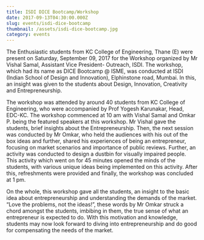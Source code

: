 ```yaml
---
title: ISDI DICE Bootcamp/Workshop
date: 2017-09-13T04:30:00.000Z
slug: events/isdi-dice-bootcamp
thumbnail: /assets/isdi-dice-bootcamp.jpg
category: events
---
```

The Enthusiastic students from KC College of Engineering, Thane (E) were present on Saturday, September 09, 2017 for the Workshop organized by Mr Vishal Samal, Assistant Vice President- Outreach, ISDI. The workshop, which had its name as DICE Bootcamp @ ISME, was conducted at ISDI (Indian School of Design and Innovation), Elphinstone road, Mumbai. In this, an insight was given to the students about Design, Innovation, Creativity and Entrepreneurship.

The workshop was attended by around 40 students from KC College of Engineering, who were accompanied by Prof Yogesh Karunakar, Head, EDC-KC. The workshop commenced at 10 am with Vishal Samal and Omkar P. being the featured speakers at this workshop. Mr Vishal gave the students, brief insights about the Entrepreneurship. Then, the next session was conducted by Mr Omkar, who held the audiences with his out of the box ideas and further, shared his experiences of being an entrepreneur, focusing on market scenarios and importance of public reviews. Further, an activity was conducted to design a dustbin for visually impaired people. This activity which went on for 45 minutes opened the minds of the students, with various unique ideas being implemented on this activity. After this, refreshments were provided and finally, the workshop was concluded at 1 pm.

On the whole, this workshop gave all the students, an insight to the basic idea about entrepreneurship and understanding the demands of the market. “Love the problems, not the ideas!”, these words by Mr Omkar struck a chord amongst the students, imbibing in them, the true sense of what an entrepreneur is expected to do. With this motivation and knowledge, students may now look forward to diving into entrepreneurship and do good for compensating the needs of the market.
